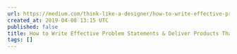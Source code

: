 ```yaml
---
url: https://medium.com/think-like-a-designer/how-to-write-effective-problem-statements-deliver-products-that-matter-2618aee9e538
created_at: 2019-04-08 13:15 UTC
published: false
title: How to Write Effective Problem Statements & Deliver Products That Matter
tags: []
---
```




